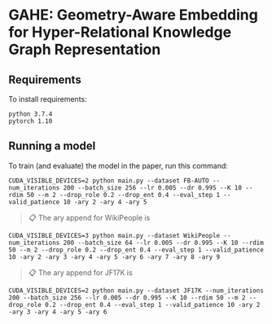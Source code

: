 # GAHE: Geometry-Aware Embedding for Hyper-Relational Knowledge Graph Representation


## Requirements

To install requirements:

```setup
python 3.7.4
pytorch 1.10
```

## Running a model

To train (and evaluate) the model in the paper, run this command:

```
CUDA_VISIBLE_DEVICES=2 python main.py --dataset FB-AUTO --num_iterations 200 --batch_size 256 --lr 0.005 --dr 0.995 --K 10 --rdim 50 --m 2 --drop_role 0.2 --drop_ent 0.4 --eval_step 1 --valid_patience 10 -ary 2 -ary 4 -ary 5
```

>📋 The ary append for WikiPeople is 
```
CUDA_VISIBLE_DEVICES=3 python main.py --dataset WikiPeople --num_iterations 200 --batch_size 64 --lr 0.005 --dr 0.995 --K 10 --rdim 50 --m 2 --drop_role 0.2 --drop_ent 0.4 --eval_step 1 --valid_patience 10 -ary 2 -ary 3 -ary 4 -ary 5 -ary 6 -ary 7 -ary 8 -ary 9
```
>📋 The ary append for JF17K is 
```
CUDA_VISIBLE_DEVICES=2 python main.py --dataset JF17K --num_iterations 200 --batch_size 256 --lr 0.005 --dr 0.995 --K 10 --rdim 50 --m 2 --drop_role 0.2 --drop_ent 0.4 --eval_step 1 --valid_patience 10 -ary 2 -ary 3 -ary 4 -ary 5 -ary 6
```

